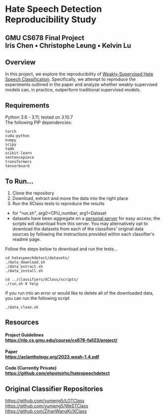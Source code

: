 # Hate Speech Detection Reproducibility Study
## GMU CS678 Final Project<br>Iris Chen • Christophe Leung • Kelvin Lu


## Overview
In this project, we explore the reproducibility of [Weakly-Supervised Hate Speech Classification](https://aclanthology.org/2023.woah-1.4.pdf). Specifically, we attempt to reproduce the experiments outlined in the paper and analyze whether weakly-supervised models can, in practice, outperform traditional supervised models.  


## Requirements
Python 3.6 - 3.11; tested on 3.10.7  
The following PIP dependencies:
```
torch
cuda-python
numpy
scipy
tqdm
scikit-learn
sentencepiece
transformers
tensorboard
```


## To Run...
1) Clone the repository  
2) Download, extract and move the data into the right place  
3) Run the XClass tests to reproduce the results  
- for "run.sh", arg0=CPU_number, arg1=Dataset
- datasets have been aggregate on a [personal server](https://pineapple.wtf/hate-speech-detection-reproducibility/) for easy access; the scripts will download from this server. You may alternatively opt to download the datasets from each of the classifiers' original data sources by following the instructions provided within each classifier's readme page.

Follow the steps below to download and run the tests...
```
cd hatespeechdetect/datasets/
./data_download.sh
./data_extract.sh
./data_install.sh

cd ../classifiers/XClass/scripts/
./run.sh 0 Yelp
```

If you run into an error or would like to delete all of the downloaded data, you can run the following script
```
./data_clean.sh
```


## Resources
#### Project Guidelines<br><https://nlp.cs.gmu.edu/course/cs678-fall23/project/>   
#### Paper<br><https://aclanthology.org/2023.woah-1.4.pdf>  
#### Code (Currently Private)<br><https://github.com/ehpotsirhc/hatespeechdetect>


## Original Classifier Repositories
https://github.com/yumeng5/LOTClass  
https://github.com/yumeng5/WeSTClass  
https://github.com/ZihanWangKi/XClass  

